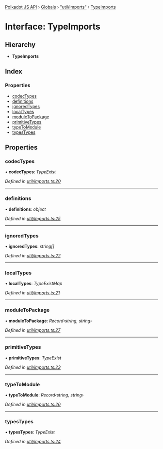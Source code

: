 [Polkadot JS API](../README.md) › [Globals](../globals.md) › ["util/imports"](../modules/_util_imports_.md) › [TypeImports](_util_imports_.typeimports.md)

# Interface: TypeImports

## Hierarchy

* **TypeImports**

## Index

### Properties

* [codecTypes](_util_imports_.typeimports.md#codectypes)
* [definitions](_util_imports_.typeimports.md#definitions)
* [ignoredTypes](_util_imports_.typeimports.md#ignoredtypes)
* [localTypes](_util_imports_.typeimports.md#localtypes)
* [moduleToPackage](_util_imports_.typeimports.md#moduletopackage)
* [primitiveTypes](_util_imports_.typeimports.md#primitivetypes)
* [typeToModule](_util_imports_.typeimports.md#typetomodule)
* [typesTypes](_util_imports_.typeimports.md#typestypes)

## Properties

###  codecTypes

• **codecTypes**: *TypeExist*

*Defined in [util/imports.ts:20](https://github.com/polkadot-js/api/blob/2b5be7eaab/packages/typegen/src/util/imports.ts#L20)*

___

###  definitions

• **definitions**: *object*

*Defined in [util/imports.ts:25](https://github.com/polkadot-js/api/blob/2b5be7eaab/packages/typegen/src/util/imports.ts#L25)*

___

###  ignoredTypes

• **ignoredTypes**: *string[]*

*Defined in [util/imports.ts:22](https://github.com/polkadot-js/api/blob/2b5be7eaab/packages/typegen/src/util/imports.ts#L22)*

___

###  localTypes

• **localTypes**: *TypeExistMap*

*Defined in [util/imports.ts:21](https://github.com/polkadot-js/api/blob/2b5be7eaab/packages/typegen/src/util/imports.ts#L21)*

___

###  moduleToPackage

• **moduleToPackage**: *Record‹string, string›*

*Defined in [util/imports.ts:27](https://github.com/polkadot-js/api/blob/2b5be7eaab/packages/typegen/src/util/imports.ts#L27)*

___

###  primitiveTypes

• **primitiveTypes**: *TypeExist*

*Defined in [util/imports.ts:23](https://github.com/polkadot-js/api/blob/2b5be7eaab/packages/typegen/src/util/imports.ts#L23)*

___

###  typeToModule

• **typeToModule**: *Record‹string, string›*

*Defined in [util/imports.ts:26](https://github.com/polkadot-js/api/blob/2b5be7eaab/packages/typegen/src/util/imports.ts#L26)*

___

###  typesTypes

• **typesTypes**: *TypeExist*

*Defined in [util/imports.ts:24](https://github.com/polkadot-js/api/blob/2b5be7eaab/packages/typegen/src/util/imports.ts#L24)*
